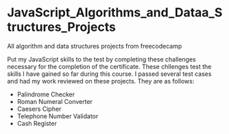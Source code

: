 # JavaScript_Algorithms_and_Dataa_Structures_Projects
All algorithm and data structures projects from freecodecamp

Put my JavaScript skills to the test by completing these challenges necessary for the completion of the certificate. 
These chllenges test the skills I have gained so far during this course. 
I passed several test cases and had my work reviewed on these projects. They are as follows:

* Palindrome Checker
* Roman Numeral Converter
* Caesers Cipher
* Telephone Number Validator
* Cash Register
